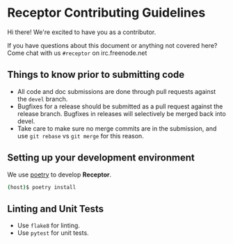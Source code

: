 # Receptor Contributing Guidelines

Hi there! We're excited to have you as a contributor.

If you have questions about this document or anything not covered here? Come chat with us `#receptor` on irc.freenode.net

## Things to know prior to submitting code

- All code and doc submissions are done through pull requests against the `devel` branch.
- Bugfixes for a release should be submitted as a pull request against the
  release branch.  Bugfixes in releases will selectively be merged back into
  devel. 
- Take care to make sure no merge commits are in the submission, and use `git rebase` vs `git merge` for this reason.

## Setting up your development environment

We use [poetry](https://python-poetry.org) to develop **Receptor**.

```bash
(host)$ poetry install
```

## Linting and Unit Tests

* Use `flake8` for linting.
* Use `pytest` for unit tests.
